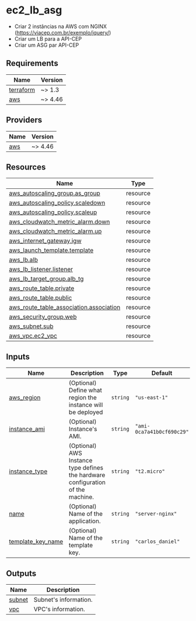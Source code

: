 <!-- BEGIN_TF_DOCS -->
# ec2\_lb\_asg

- Criar 2 instâncias na AWS com NGINX (https://viacep.com.br/exemplo/jquery/)
- Criar um LB para a API-CEP
- Criar um ASG par API-CEP

## Requirements

| Name | Version |
|------|---------|
| <a name="requirement_terraform"></a> [terraform](#requirement\_terraform) | ~> 1.3 |
| <a name="requirement_aws"></a> [aws](#requirement\_aws) | ~> 4.46 |

## Providers

| Name | Version |
|------|---------|
| <a name="provider_aws"></a> [aws](#provider\_aws) | ~> 4.46 |

## Resources

| Name | Type |
|------|------|
| [aws_autoscaling_group.as_group](https://registry.terraform.io/providers/hashicorp/aws/latest/docs/resources/autoscaling_group) | resource |
| [aws_autoscaling_policy.scaledown](https://registry.terraform.io/providers/hashicorp/aws/latest/docs/resources/autoscaling_policy) | resource |
| [aws_autoscaling_policy.scaleup](https://registry.terraform.io/providers/hashicorp/aws/latest/docs/resources/autoscaling_policy) | resource |
| [aws_cloudwatch_metric_alarm.down](https://registry.terraform.io/providers/hashicorp/aws/latest/docs/resources/cloudwatch_metric_alarm) | resource |
| [aws_cloudwatch_metric_alarm.up](https://registry.terraform.io/providers/hashicorp/aws/latest/docs/resources/cloudwatch_metric_alarm) | resource |
| [aws_internet_gateway.igw](https://registry.terraform.io/providers/hashicorp/aws/latest/docs/resources/internet_gateway) | resource |
| [aws_launch_template.template](https://registry.terraform.io/providers/hashicorp/aws/latest/docs/resources/launch_template) | resource |
| [aws_lb.alb](https://registry.terraform.io/providers/hashicorp/aws/latest/docs/resources/lb) | resource |
| [aws_lb_listener.listener](https://registry.terraform.io/providers/hashicorp/aws/latest/docs/resources/lb_listener) | resource |
| [aws_lb_target_group.alb_tg](https://registry.terraform.io/providers/hashicorp/aws/latest/docs/resources/lb_target_group) | resource |
| [aws_route_table.private](https://registry.terraform.io/providers/hashicorp/aws/latest/docs/resources/route_table) | resource |
| [aws_route_table.public](https://registry.terraform.io/providers/hashicorp/aws/latest/docs/resources/route_table) | resource |
| [aws_route_table_association.association](https://registry.terraform.io/providers/hashicorp/aws/latest/docs/resources/route_table_association) | resource |
| [aws_security_group.web](https://registry.terraform.io/providers/hashicorp/aws/latest/docs/resources/security_group) | resource |
| [aws_subnet.sub](https://registry.terraform.io/providers/hashicorp/aws/latest/docs/resources/subnet) | resource |
| [aws_vpc.ec2_vpc](https://registry.terraform.io/providers/hashicorp/aws/latest/docs/resources/vpc) | resource |

## Inputs

| Name | Description | Type | Default | Required |
|------|-------------|------|---------|:--------:|
| <a name="input_aws_region"></a> [aws\_region](#input\_aws\_region) | (Optional) Define what region the instance will be deployed | `string` | `"us-east-1"` | no |
| <a name="input_instance_ami"></a> [instance\_ami](#input\_instance\_ami) | (Optional) Instance's AMI. | `string` | `"ami-0ca7a41b0cf690c29"` | no |
| <a name="input_instance_type"></a> [instance\_type](#input\_instance\_type) | (Optional) AWS Instance type defines the hardware configuration of the machine. | `string` | `"t2.micro"` | no |
| <a name="input_name"></a> [name](#input\_name) | (Optional) Name of the application. | `string` | `"server-nginx"` | no |
| <a name="input_template_key_name"></a> [template\_key\_name](#input\_template\_key\_name) | (Optional) Name of the template key. | `string` | `"carlos_daniel"` | no |

## Outputs

| Name | Description |
|------|-------------|
| <a name="output_subnet"></a> [subnet](#output\_subnet) | Subnet's information. |
| <a name="output_vpc"></a> [vpc](#output\_vpc) | VPC's information. |
<!-- END_TF_DOCS -->
